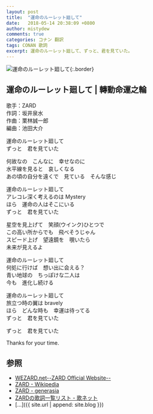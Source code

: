 ```yaml
---
layout: post
title:  "運命のルーレット廻して"
date:   2018-05-14 20:38:09 +0800
author: mistydew
comments: true
categories: コナン 翻訳
tags: CONAN 歌詞
excerpt: 運命のルーレット廻して、ずっと、君を見ていた。
---
```

![運命のルーレット廻して](https://raw.githubusercontent.com/mistydew/dc/master/cover/運命のルーレット廻して.jpg){:.border}

## 運命のルーレット廻して | 轉動命運之輪

歌手：ZARD<br>
作詞：坂井泉水<br>
作曲：栗林誠一郎<br>
編曲：池田大介

運命のルーレット廻して<br>
ずっと　君を見ていた

何故なの　こんなに　幸せなのに<br>
水平線を見ると　哀しくなる<br>
あの頃の自分を遠くで　見ている　そんな感じ

運命のルーレット廻して<br>
アレコレ深く考えるのは Mystery<br>
ほら　運命の人はそこにいる<br>
ずっと　君を見ていた

星空を見上げて　笑顔(ウインク)ひとつで<br>
この高い所からでも　飛べそうじゃん<br>
スピード上げ　望遠鏡を　覗いたら<br>
未来が見えるよ

運命のルーレット廻して<br>
何処に行けば　想い出に会える？<br>
青い地球の　ちっぽけな二人は<br>
今も　進化し続ける

運命のルーレット廻して<br>
旅立つ時の翼は bravely<br>
ほら　どんな時も　幸運は待ってる<br>
ずっと　君を見ていた

ずっと　君を見ていた

Thanks for your time.

## 参照
* [WEZARD.net--ZARD Official Website--](http://wezard.net)
* [ZARD - Wikipedia](https://ja.wikipedia.org/wiki/ZARD)
* [ZARD - generasia](https://www.generasia.com/wiki/ZARD)
* [ZARDの歌詞一覧リスト - 歌ネット](https://www.uta-net.com/artist/1155)
* [...]({{ site.url | append: site.blog }})
